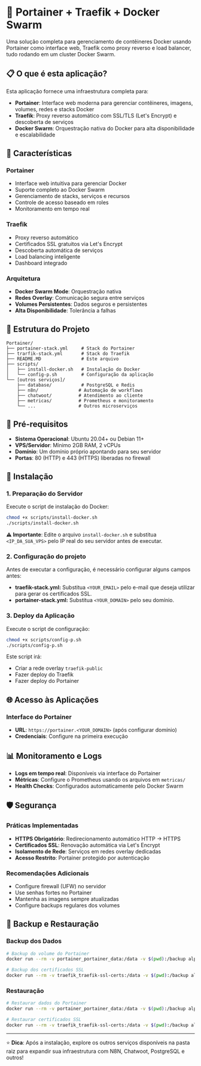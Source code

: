 # 🐳 Portainer + Traefik + Docker Swarm

Uma solução completa para gerenciamento de contêineres Docker usando Portainer como interface web, Traefik como proxy reverso e load balancer, tudo rodando em um cluster Docker Swarm.

## 📋 O que é esta aplicação?

Esta aplicação fornece uma infraestrutura completa para:

- **Portainer**: Interface web moderna para gerenciar contêineres, imagens, volumes, redes e stacks Docker
- **Traefik**: Proxy reverso automático com SSL/TLS (Let's Encrypt) e descoberta de serviços
- **Docker Swarm**: Orquestração nativa do Docker para alta disponibilidade e escalabilidade

## 🚀 Características

### Portainer

- Interface web intuitiva para gerenciar Docker
- Suporte completo ao Docker Swarm
- Gerenciamento de stacks, serviços e recursos
- Controle de acesso baseado em roles
- Monitoramento em tempo real

### Traefik

- Proxy reverso automático
- Certificados SSL gratuitos via Let's Encrypt
- Descoberta automática de serviços
- Load balancing inteligente
- Dashboard integrado

### Arquitetura

- **Docker Swarm Mode**: Orquestração nativa
- **Redes Overlay**: Comunicação segura entre serviços
- **Volumes Persistentes**: Dados seguros e persistentes
- **Alta Disponibilidade**: Tolerância a falhas

## 📁 Estrutura do Projeto

```text
Portainer/
├── portainer-stack.yml     # Stack do Portainer
├── trarfik-stack.yml       # Stack do Traefik
├── README.MD               # Este arquivo
├── scripts/
│   ├── install-docker.sh   # Instalação do Docker
│   └── config-p.sh         # Configuração da aplicação
└── [outros serviços]/
    ├── database/           # PostgreSQL e Redis
    ├── n8n/               # Automação de workflows
    ├── chatwoot/          # Atendimento ao cliente
    ├── metricas/          # Prometheus e monitoramento
    └── ...                # Outros microserviços
```

## 🔧 Pré-requisitos

- **Sistema Operacional**: Ubuntu 20.04+ ou Debian 11+
- **VPS/Servidor**: Mínimo 2GB RAM, 2 vCPUs
- **Domínio**: Um domínio próprio apontando para seu servidor
- **Portas**: 80 (HTTP) e 443 (HTTPS) liberadas no firewall

## 📖 Instalação

### 1. Preparação do Servidor

Execute o script de instalação do Docker:

```bash
chmod +x scripts/install-docker.sh
./scripts/install-docker.sh
```

**⚠️ Importante**: Edite o arquivo `install-docker.sh` e substitua `<IP_DA_SUA_VPS>` pelo IP real do seu servidor antes de executar.

### 2. Configuração do projeto

Antes de executar a configuração, é necessário configurar alguns campos antes:

- **traefik-stack.yml:** Substitua `<YOUR_EMAIL>` pelo e-mail que deseja utilizar para gerar os certificados SSL.
- **portainer-stack.yml:** Substitua `<YOUR_DOMAIN>` pelo seu domínio.

### 3. Deploy da Aplicação

Execute o script de configuração:

```bash
chmod +x scripts/config-p.sh
./scripts/config-p.sh
```

Este script irá:

- Criar a rede overlay `traefik-public`
- Fazer deploy do Traefik
- Fazer deploy do Portainer

## 🌐 Acesso às Aplicações

### Interface do Portainer

- **URL**: `https://portainer.<YOUR_DOMAIN>` (após configurar domínio)
- **Credenciais**: Configure na primeira execução

## 📊 Monitoramento e Logs

- **Logs em tempo real**: Disponíveis via interface do Portainer
- **Métricas**: Configure o Prometheus usando os arquivos em `metricas/`
- **Health Checks**: Configurados automaticamente pelo Docker Swarm

## 🛡️ Segurança

### Práticas Implementadas

- **HTTPS Obrigatório**: Redirecionamento automático HTTP → HTTPS
- **Certificados SSL**: Renovação automática via Let's Encrypt
- **Isolamento de Rede**: Serviços em redes overlay dedicadas
- **Acesso Restrito**: Portainer protegido por autenticação

### Recomendações Adicionais

- Configure firewall (UFW) no servidor
- Use senhas fortes no Portainer
- Mantenha as imagens sempre atualizadas
- Configure backups regulares dos volumes

## 🔄 Backup e Restauração

### Backup dos Dados

```bash
# Backup do volume do Portainer
docker run --rm -v portainer_portainer_data:/data -v $(pwd):/backup alpine tar czf /backup/portainer-backup.tar.gz -C /data .

# Backup dos certificados SSL
docker run --rm -v traefik_traefik-ssl-certs:/data -v $(pwd):/backup alpine tar czf /backup/traefik-certs-backup.tar.gz -C /data .
```

### Restauração

```bash
# Restaurar dados do Portainer
docker run --rm -v portainer_portainer_data:/data -v $(pwd):/backup alpine tar xzf /backup/portainer-backup.tar.gz -C /data

# Restaurar certificados SSL
docker run --rm -v traefik_traefik-ssl-certs:/data -v $(pwd):/backup alpine tar xzf /backup/traefik-certs-backup.tar.gz -C /data
```

---

⭐ **Dica**: Após a instalação, explore os outros serviços disponíveis na pasta raiz para expandir sua infraestrutura com N8N, Chatwoot, PostgreSQL e outros!
